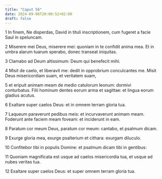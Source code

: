 ```yaml
---
title: "Caput 56"
date: 2024-09-06T20:00:52+02:00
draft: false
---
```



1 In finem, Ne disperdas, David in tituli inscriptionem, cum fugeret a facie Saul in speluncam.

2 Miserere mei Deus, miserere mei: quoniam in te confidit anima mea. Et in umbra alarum tuarum sperabo, donec transeat iniquitas.

3 Clamabo ad Deum altissimum: Deum qui benefecit mihi.

4 Misit de caelo, et liberavit me: dedit in opprobrium conculcantes me. Misit Deus misericordiam suam, et veritatem suam,

5 et eripuit animam meam de medio catulorum leonum: dormivi conturbatus. Filii hominum dentes eorum arma et sagittae: et lingua eorum gladius acutus.

6 Exaltare super caelos Deus: et in omnem terram gloria tua.

7 Laqueum paraverunt pedibus meis: et incurvaverunt animam meam. Foderunt ante faciem meam foveam: et inciderunt in eam.

8 Paratum cor meum Deus, paratum cor meum: cantabo, et psalmum dicam.

9 Exurge gloria mea, exurge psalterium et cithara: exurgam diluculo.

10 Confitebor tibi in populis Domine: et psalmum dicam tibi in gentibus:

11 Quoniam magnificata est usque ad caelos misericordia tua, et usque ad nubes veritas tua.

12 Exaltare super caelos Deus: et super omnem terram gloria tua.

